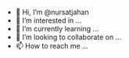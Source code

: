 - 👋 Hi, I’m @nursatjahan
- 👀 I’m interested in ...
- 🌱 I’m currently learning ...
- 💞️ I’m looking to collaborate on ...
- 📫 How to reach me ...

<!---
nursatjahan/nursatjahan is a ✨ special ✨ repository because its `README.md` (this file) appears on your GitHub profile.
You can click the Preview link to take a look at your changes.
--->
